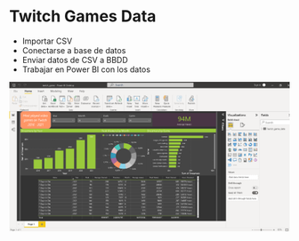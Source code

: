 # Twitch Games Data

- Importar CSV
- Conectarse a base de datos
- Enviar datos de CSV a BBDD
- Trabajar en Power BI con los datos

![Power Bi](/powerbi.png "Power BI")